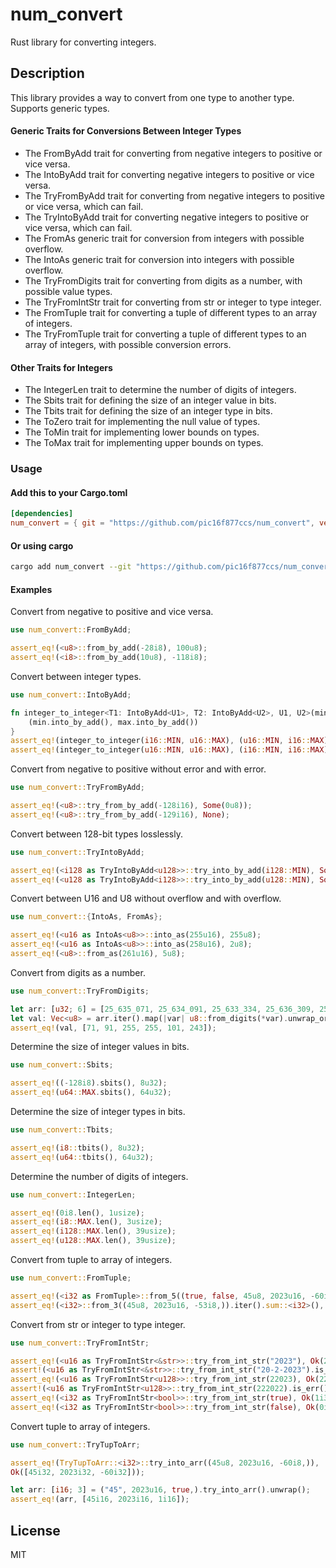 # num_convert

Rust library for converting integers.

## Description
This library provides a way to convert from one type to another type.
Supports generic types.

#### Generic Traits for Conversions Between Integer Types

- The FromByAdd trait for converting from negative integers to positive or vice versa.
- The IntoByAdd trait for converting negative integers to positive or vice versa.
- The TryFromByAdd trait for converting from negative integers to positive or vice versa, which can fail.
- The TryIntoByAdd trait for converting negative integers to positive or vice versa, which can fail.
- The FromAs generic trait for conversion from integers with possible overflow.
- The IntoAs generic trait for conversion into integers with possible overflow.
- The TryFromDigits trait for converting from digits as a number, with possible value types.
- The TryFromIntStr trait for converting from str or integer to type integer.
- The FromTuple trait for converting a tuple of different types to an array of integers.
- The TryFromTuple trait for converting a tuple of different types to an array of integers, with possible conversion errors.

#### Other Traits for Integers

- The IntegerLen trait to determine the number of digits of integers.
- The Sbits trait for defining the size of an integer value in bits.
- The Tbits trait for defining the size of an integer type in bits.
- The ToZero trait for implementing the null value of types.
- The ToMin trait for implementing lower bounds on types.
- The ToMax trait for implementing upper bounds on types.

### Usage

#### Add this to your Cargo.toml
```toml
[dependencies]
num_convert = { git = "https://github.com/pic16f877ccs/num_convert", version = "0.7.3" }
```

#### Or using cargo
```sh
cargo add num_convert --git "https://github.com/pic16f877ccs/num_convert"
```
#### Examples

Convert from negative to positive and vice versa.
```rust
use num_convert::FromByAdd;

assert_eq!(<u8>::from_by_add(-28i8), 100u8);
assert_eq!(<i8>::from_by_add(10u8), -118i8);
```

Convert between integer types.
```rust
use num_convert::IntoByAdd;

fn integer_to_integer<T1: IntoByAdd<U1>, T2: IntoByAdd<U2>, U1, U2>(min: T1, max: T2) -> (U1, U2) {
    (min.into_by_add(), max.into_by_add())
}
assert_eq!(integer_to_integer(i16::MIN, u16::MAX), (u16::MIN, i16::MAX));
assert_eq!(integer_to_integer(u16::MIN, u16::MAX), (i16::MIN, i16::MAX));
```

Convert from negative to positive without error and with error.
```rust
use num_convert::TryFromByAdd;

assert_eq!(<u8>::try_from_by_add(-128i16), Some(0u8));
assert_eq!(<u8>::try_from_by_add(-129i16), None);
```

Convert between 128-bit types losslessly.
```rust
use num_convert::TryIntoByAdd;

assert_eq!(<i128 as TryIntoByAdd<u128>>::try_into_by_add(i128::MIN), Some(u128::MIN));
assert_eq!(<u128 as TryIntoByAdd<i128>>::try_into_by_add(u128::MIN), Some(i128::MIN));
```

Convert between U16 and U8 without overflow and with overflow.
```rust
use num_convert::{IntoAs, FromAs};

assert_eq!(<u16 as IntoAs<u8>>::into_as(255u16), 255u8);
assert_eq!(<u16 as IntoAs<u8>>::into_as(258u16), 2u8);
assert_eq!(<u8>::from_as(261u16), 5u8);
```

Convert from digits as a number.
```rust
use num_convert::TryFromDigits;

let arr: [u32; 6] = [25_635_071, 25_634_091, 25_633_334, 25_636_309, 25_637_101, 25_636_243];
let val: Vec<u8> = arr.iter().map(|var| u8::from_digits(*var).unwrap_or(255u8) ).collect::<_>();
assert_eq!(val, [71, 91, 255, 255, 101, 243]);
```

Determine the size of integer values in bits.
```rust
use num_convert::Sbits;

assert_eq!((-128i8).sbits(), 8u32);
assert_eq!(u64::MAX.sbits(), 64u32);
```

Determine the size of integer types in bits.
```rust
use num_convert::Tbits;

assert_eq!(i8::tbits(), 8u32);
assert_eq!(u64::tbits(), 64u32);
```

Determine the number of digits of integers.
```rust
use num_convert::IntegerLen;

assert_eq!(0i8.len(), 1usize);
assert_eq!(i8::MAX.len(), 3usize);
assert_eq!(i128::MAX.len(), 39usize);
assert_eq!(u128::MAX.len(), 39usize);
```

Convert from tuple to array of integers.
```rust
use num_convert::FromTuple;

assert_eq!(<i32 as FromTuple>::from_5((true, false, 45u8, 2023u16, -60i8,)), [1i32, 0i32, 45i32, 2023i32, -60i32]);
assert_eq!(<i32>::from_3((45u8, 2023u16, -53i8,)).iter().sum::<i32>(), 2015i32);
```

Convert from str or integer to type integer.
```rust
use num_convert::TryFromIntStr;

assert_eq!(<u16 as TryFromIntStr<&str>>::try_from_int_str("2023"), Ok(2023u16));
assert!(<u16 as TryFromIntStr<&str>>::try_from_int_str("20-2-2023").is_err());
assert_eq!(<u16 as TryFromIntStr<u128>>::try_from_int_str(22023), Ok(22023));
assert!(<u16 as TryFromIntStr<u128>>::try_from_int_str(222022).is_err());
assert_eq!(<i32 as TryFromIntStr<bool>>::try_from_int_str(true), Ok(1i32));
assert_eq!(<i32 as TryFromIntStr<bool>>::try_from_int_str(false), Ok(0i32));
```

Convert tuple to array of integers.
```rust
use num_convert::TryTupToArr;

assert_eq!(TryTupToArr::<i32>::try_into_arr((45u8, 2023u16, -60i8,)),
Ok([45i32, 2023i32, -60i32]));

let arr: [i16; 3] = ("45", 2023u16, true,).try_into_arr().unwrap();
assert_eq!(arr, [45i16, 2023i16, 1i16]);
```

## License
MIT

